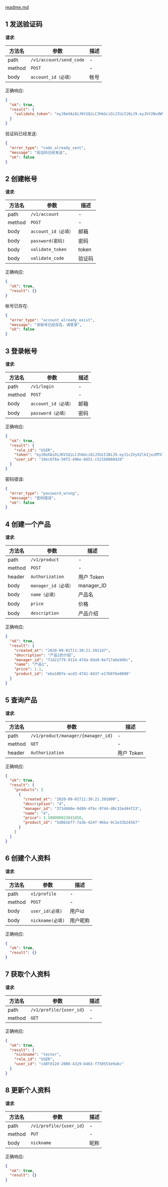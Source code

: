 [readme.md](readme.md)

## 1 发送验证码
**请求**: 

| 方法名 | 参数 | 描述 |
| --- | --- | --- |
| path | `/v1/account/send_code` | - |
| method | `POST` | - |
| body | `account_id（必填）` | 帐号 |

正确响应: 
```json
{
  "ok": true,
  "result": {
    "validate_token": "eyJ0eXAiOiJKV1QiLCJhbGciOiJIUzI1NiJ9.eyJhY2NvdW50X2lkIjoiMTIzNDU2QHFxLmNvbSIsInZhbGlkYXRlX2NvZGUiOiIwMTc1MTMiLCJleHAiOjE1OTg5NjAwMDN9.6TVq3R4DVCdVdb_-Y88XyCh-KMA5z0ROxUCXjCxPySI"
  }
}
```
验证码已经发送: 
```json
{
  "error_type": "code_already_sent",
  "message": "验证码已经发送",
  "ok": false
}
```

## 2 创建帐号
**请求**: 

| 方法名 | 参数 | 描述 |
| --- | --- | --- |
| path | `/v1/account` | - |
| method | `POST` | - |
| body | `account_id（必填）` | 邮箱 |
| body | `password(密码)` | 密码 |
| body | `validate_token` | token |
| body | `validate_code` | 验证码 |

正确响应: 
```json
{
  "ok": true,
  "result": {}
}
```
帐号已存在: 
```json
{
  "error_type": "account_already_exist",
  "message": "该账号已经存在，请登录",
  "ok": false
}
```

## 3 登录帐号
**请求**: 

| 方法名 | 参数 | 描述 |
| --- | --- | --- |
| path | `/v1/login` | - |
| method | `POST` | - |
| body | `account_id（必填）` | 邮箱 |
| body | `password（必填）` | 密码 |

正确响应: 
```json
{
  "ok": true,
  "result": {
    "role_id": "USER",
    "token": "eyJ0eXAiOiJKV1QiLCJhbGciOiJIUzI1NiJ9.eyJ1c2VyX2lkIjoiMThlYzZmOGEtNTBmMi00OTZlLWI2NTEtYzUyMWI4MDg4NDI4Iiwicm9sZV9pZCI6IlVTRVIiLCJleHAiOjE1OTkxMzI2MzR9.R98p1B3YN00ukEueQ3vTV0KXbXe9Luse9NL8POYVWro",
    "user_id": "18ec6f8a-50f2-496e-b651-c521b8088428"
  }
}
```
密码错误: 
```json
{
  "error_type": "password_wrong",
  "message": "密码错误",
  "ok": false
}
```

## 4 创建一个产品
**请求**: 

| 方法名 | 参数 | 描述 |
| --- | --- | --- |
| path | `/v1/product` | - |
| method | `POST` | - |
| header | `Authorization` | 用户 Token |
| body | `manager_id（必填）` | manager_ID |
| body | `name（必填）` | 产品名 |
| body | `price` | 价格 |
| body | `description` | 产品介绍 |

正确响应: 
```json
{
  "ok": true,
  "result": {
    "created_at": "2020-09-01T11:30:21.391147",
    "description": "产品1的介绍",
    "manager_id": "71d21f79-9114-47da-8da9-6e717a6e9d6c",
    "name": "产品1",
    "price": 1.1,
    "product_id": "eba1007e-acd3-4741-8437-e1768f6e8890"
  }
}
```

## 5 查询产品
**请求**: 

| 方法名 | 参数 | 描述 |
| --- | --- | --- |
| path | `/v1/product/manager/{manager_id}` | - |
| method | `GET` | - |
| header | `Authorization` | 用户 Token |

正确响应: 
```json
{
  "ok": true,
  "result": {
    "products": [
      {
        "created_at": "2020-09-01T11:30:21.391000",
        "description": "4",
        "manager_id": "371d460e-9d89-4fbc-9744-d8c32ed44f23",
        "name": "4",
        "price": 1.100000023841858,
        "product_id": "5d861bf7-7a3b-424f-96ba-9c1e33b24567"
      }
    ]
  }
}
```

## 6 创建个人资料
**请求**: 

| 方法名 | 参数 | 描述 |
| --- | --- | --- |
| path | `v1/profile` | - |
| method | `POST` | - |
| body | `user_id(必填)` | 用户id |
| body | `nickname(必填)` | 用户昵称 |

正确响应: 
```json
{
  "ok": true,
  "result": {}
}
```

## 7 获取个人资料
**请求**: 

| 方法名 | 参数 | 描述 |
| --- | --- | --- |
| path | `/v1/profile/{user_id}` | - |
| method | `GET` | - |

正确响应: 
```json
{
  "ok": true,
  "result": {
    "nickname": "tester",
    "role_id": "USER",
    "user_id": "c40fd12d-2008-4329-b463-f750553e9a6c"
  }
}
```

## 8 更新个人资料
**请求**: 

| 方法名 | 参数 | 描述 |
| --- | --- | --- |
| path | `/v1/profile/{user_id}` | - |
| method | `PUT` | - |
| body | `nickname` | 昵称 |

正确响应: 
```json
{
  "ok": true,
  "result": {}
}
```
